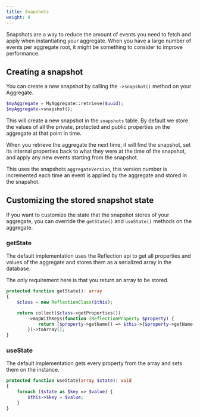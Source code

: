 ```yaml
---
title: Snapshots
weight: 4
---
```


Snapshots are a way to reduce the amount of events you need to fetch and apply when instantiating your aggregate. When you have a large number of events per aggregate root, it might be something to consider to improve performance.

## Creating a snapshot

You can create a new snapshot by calling the `->snapshot()` method on your Aggregate.

```php
$myAggregate = MyAggregate::retrieve($uuid);
$myAggregate->snapshot();
```

This will create a new snapshot in the `snapshots` table. By default we store the values of all the private, protected and public properties on the aggregate at that point in time.

When you retrieve the aggregate the next time, it will find the snapshot, set its internal properties back to what they were at the time of the snapshot, and apply any new events starting from the snapshot.   

This uses the snapshots `aggregateVersion`, this version number is incremented each time an event is applied by the aggregate and stored in the snapshot.

## Customizing the stored snapshot state

If you want to customize the state that the snapshot stores of your aggregate, you can override the `getState()` and `useState()` methods on the aggregate.

### getState
The default implementation uses the Reflection api to get all properties and values of the aggregate and stores them as a serialized array in the database.

The only requirement here is that you return an array to be stored.
```php
protected function getState(): array
{
    $class = new ReflectionClass($this);

    return collect($class->getProperties())
        ->mapWithKeys(function (ReflectionProperty $property) {
            return [$property->getName() => $this->{$property->getName()}];
        })->toArray();
}
```

### useState
The default implementation gets every property from the array and sets them on the instance.
```php
protected function useState(array $state): void
{
    foreach ($state as $key => $value) {
        $this->$key = $value;
    }
}
```
